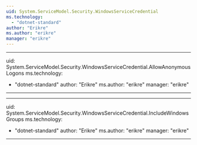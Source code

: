 ```yaml
---
uid: System.ServiceModel.Security.WindowsServiceCredential
ms.technology: 
  - "dotnet-standard"
author: "Erikre"
ms.author: "erikre"
manager: "erikre"
---
```


---
uid: System.ServiceModel.Security.WindowsServiceCredential.AllowAnonymousLogons
ms.technology: 
  - "dotnet-standard"
author: "Erikre"
ms.author: "erikre"
manager: "erikre"
---

---
uid: System.ServiceModel.Security.WindowsServiceCredential.IncludeWindowsGroups
ms.technology: 
  - "dotnet-standard"
author: "Erikre"
ms.author: "erikre"
manager: "erikre"
---
